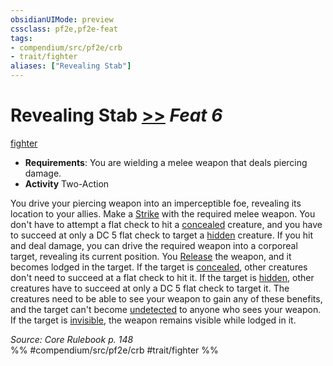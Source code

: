 ```yaml
---
obsidianUIMode: preview
cssclass: pf2e,pf2e-feat
tags:
- compendium/src/pf2e/crb
- trait/fighter
aliases: ["Revealing Stab"]
---
```

# Revealing Stab  [>>](../../Rules/core-rulebook/chapter-9-playing-the-game.md#Actions "Two-Action") *Feat 6*  
[fighter](../../Rules/traits/fighter.md)  

- **Requirements**: You are wielding a melee weapon that deals piercing damage.
- **Activity** Two-Action

You drive your piercing weapon into an imperceptible foe, revealing its location to your allies. Make a [Strike](../../Rules/actions/strike.md) with the required melee weapon. You don't have to attempt a flat check to hit a [concealed](../../Rules/conditions.md#Concealed) creature, and you have to succeed at only a DC 5 flat check to target a [hidden](../../Rules/conditions.md#Hidden) creature. If you hit and deal damage, you can drive the required weapon into a corporeal target, revealing its current position. You [Release](../../Rules/actions/release.md) the weapon, and it becomes lodged in the target. If the target is [concealed](../../Rules/conditions.md#Concealed), other creatures don't need to succeed at a flat check to hit it. If the target is [hidden](../../Rules/conditions.md#Hidden), other creatures have to succeed at only a DC 5 flat check to target it. The creatures need to be able to see your weapon to gain any of these benefits, and the target can't become [undetected](../../Rules/conditions.md#Undetected) to anyone who sees your weapon. If the target is [invisible](../../Rules/conditions.md#Invisible), the weapon remains visible while lodged in it.

*Source: Core Rulebook p. 148*  
%% #compendium/src/pf2e/crb #trait/fighter %%